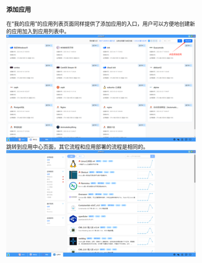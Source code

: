 ### 添加应用
在“我的应用”的应用列表页面同样提供了添加应用的入口，用户可以方便地创建新的应用加入到应用列表中。
![alt text](../help_picture/02_myapp13.png)
跳转到应用中心页面，其它流程和应用部署的流程是相同的。
![alt text](../help_picture/02_myapp14.png)